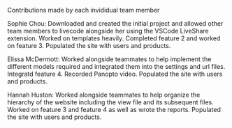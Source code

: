 Contributions made by each invididual team member

Sophie Chou: Downloaded and created the initial project and allowed other team members to livecode alongside her using the VSCode LiveShare extension. Worked on templates heavily. Completed feature 2 and worked on feature 3. Populated the site with users and products.

Elissa McDermott: Worked alongside teammates to help implement the different models required and integrated them into the settings and url files. Integratd feature 4. Recorded Panopto video. Populated the site with users and products.

Hannah Huston: Worked alongside teammates to help organize the hierarchy of the website including the view file and its subsequent files. Worked on feature 3 and feature 4 as well as wrote the reports. Populated the site with users and products.
